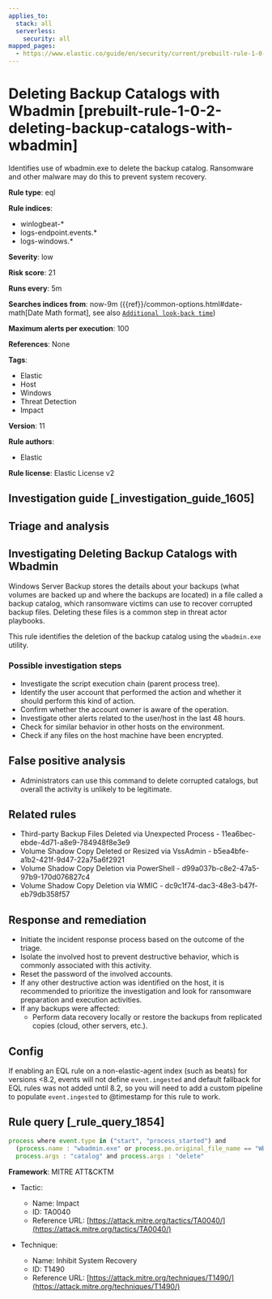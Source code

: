 ```yaml
---
applies_to:
  stack: all
  serverless:
    security: all
mapped_pages:
  - https://www.elastic.co/guide/en/security/current/prebuilt-rule-1-0-2-deleting-backup-catalogs-with-wbadmin.html
---
```


# Deleting Backup Catalogs with Wbadmin [prebuilt-rule-1-0-2-deleting-backup-catalogs-with-wbadmin]

Identifies use of wbadmin.exe to delete the backup catalog. Ransomware and other malware may do this to prevent system recovery.

**Rule type**: eql

**Rule indices**:

* winlogbeat-*
* logs-endpoint.events.*
* logs-windows.*

**Severity**: low

**Risk score**: 21

**Runs every**: 5m

**Searches indices from**: now-9m ({{ref}}/common-options.html#date-math[Date Math format], see also [`Additional look-back time`](docs-content://solutions/security/detect-and-alert/create-detection-rule.md#rule-schedule))

**Maximum alerts per execution**: 100

**References**: None

**Tags**:

* Elastic
* Host
* Windows
* Threat Detection
* Impact

**Version**: 11

**Rule authors**:

* Elastic

**Rule license**: Elastic License v2

## Investigation guide [_investigation_guide_1605]

## Triage and analysis

## Investigating Deleting Backup Catalogs with Wbadmin

Windows Server Backup stores the details about your backups (what volumes are backed up and where the backups are
located) in a file called a backup catalog, which ransomware victims can use to recover corrupted backup files.
Deleting these files is a common step in threat actor playbooks.

This rule identifies the deletion of the backup catalog using the `wbadmin.exe` utility.

### Possible investigation steps

- Investigate the script execution chain (parent process tree).
- Identify the user account that performed the action and whether it should perform this kind of action.
- Confirm whether the account owner is aware of the operation.
- Investigate other alerts related to the user/host in the last 48 hours.
- Check for similar behavior in other hosts on the environment.
- Check if any files on the host machine have been encrypted.

## False positive analysis

- Administrators can use this command to delete corrupted catalogs, but overall the activity is unlikely to be legitimate.

## Related rules

- Third-party Backup Files Deleted via Unexpected Process - 11ea6bec-ebde-4d71-a8e9-784948f8e3e9
- Volume Shadow Copy Deleted or Resized via VssAdmin - b5ea4bfe-a1b2-421f-9d47-22a75a6f2921
- Volume Shadow Copy Deletion via PowerShell - d99a037b-c8e2-47a5-97b9-170d076827c4
- Volume Shadow Copy Deletion via WMIC - dc9c1f74-dac3-48e3-b47f-eb79db358f57

## Response and remediation

- Initiate the incident response process based on the outcome of the triage.
- Isolate the involved host to prevent destructive behavior, which is commonly associated with this activity.
- Reset the password of the involved accounts.
- If any other destructive action was identified on the host, it is recommended to prioritize the investigation and look
for ransomware preparation and execution activities.
- If any backups were affected:
  - Perform data recovery locally or restore the backups from replicated copies (cloud, other servers, etc.).

## Config

If enabling an EQL rule on a non-elastic-agent index (such as beats) for versions <8.2, events will not define `event.ingested` and default fallback for EQL rules was not added until 8.2, so you will need to add a custom pipeline to populate `event.ingested` to @timestamp for this rule to work.

## Rule query [_rule_query_1854]

```js
process where event.type in ("start", "process_started") and
  (process.name : "wbadmin.exe" or process.pe.original_file_name == "WBADMIN.EXE") and
  process.args : "catalog" and process.args : "delete"
```

**Framework**: MITRE ATT&CKTM

* Tactic:

    * Name: Impact
    * ID: TA0040
    * Reference URL: [https://attack.mitre.org/tactics/TA0040/](https://attack.mitre.org/tactics/TA0040/)

* Technique:

    * Name: Inhibit System Recovery
    * ID: T1490
    * Reference URL: [https://attack.mitre.org/techniques/T1490/](https://attack.mitre.org/techniques/T1490/)



